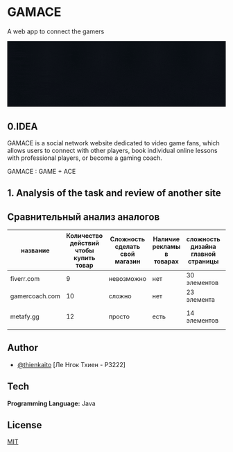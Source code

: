 
# GAMACE

A web app to connect the gamers


![Logo](https://github.com/kaitouz/ESportNetwork/blob/main/Image/logo.gif)



## 0.IDEA
GAMACE is a social network website dedicated to video game fans, 
which allows users to connect with other players, 
book individual online lessons with professional players, or become a gaming coach.

GAMACE : GAME + ACE

## 1. Analysis of the task and review of another site

## Сравнительный анализ аналогов

|название      |Количество действий чтобы купить товар |Сложность сделать свой магазин |Наличие рекламы в товарах|сложность дизайна главной страницы|техподдержка                      |возможность заказывать без регистрации|
|--------------|---------------------------------------|-------------------------------|-------------------------|----------------------------------|----------------------------------|--------------------------------------|
|fiverr.com    | 9                                     | невозможно                    |нет                      |30 элементов                      |нет                               |да                                    |
|gamercoach.com| 10                                    | сложно                        |нет                      |23 элемента                       |нет                               |да                                    |
|metafy.gg     | 12                                    | просто                        |есть                     |14 элементов                      |Есть но мне не ответили до сих пор|нет                                   |


## Author

- [@thienkaito](https://www.github.com/thienkaito) [Ле Нгок Тхиен - P3222]



## Tech

**Programming Language:** Java




## License

[MIT](https://choosealicense.com/licenses/mit/)